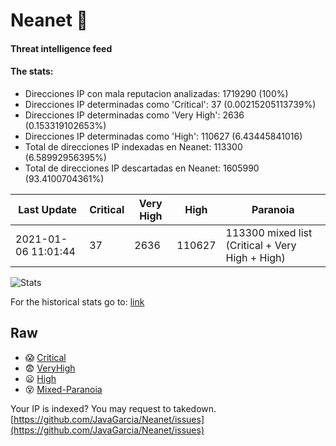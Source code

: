 # Neanet :hocho:
#### Threat intelligence feed
#### The stats:

- Direcciones IP con mala reputacion analizadas: 1719290 (100%)
- Direcciones IP determinadas como 'Critical':  37 (0.00215205113739%)
- Direcciones IP determinadas como 'Very High':  2636 (0.153319102653%)
- Direcciones IP determinadas como 'High':  110627 (6.43445841016)
- Total de direcciones IP indexadas en Neanet:  113300 (6.58992956395%)
- Total de direcciones IP descartadas en Neanet:  1605990 (93.4100704361%)

| Last Update | Critical | Very High | High | Paranoia |
| --- | --- | --- | --- | --- |
| 2021-01-06 11:01:44 | 37 | 2636 | 110627 | 113300 mixed list (Critical + Very High + High)|

![Stats](https://docs.google.com/spreadsheets/d/e/2PACX-1vSnaNMIXVabIpDJjufMlzH7poXnshF3mgd8Is1g9ytUEzVsP5my4Trn8f-xkoLLQ38xpL3HtmUexLo6/pubchart?oid=501124687&format=image)

For the historical stats go to: [link](/stats.csv)
## Raw
- :scream: [Critical](https://raw.githubusercontent.com/JavaGarcia/Neanet/master/blacklists/neanet_critical.txt)
- :fearful: [VeryHigh](https://raw.githubusercontent.com/JavaGarcia/Neanet/master/blacklists/neanet_veryHigh.txtt)
- :frowning: [High](https://raw.githubusercontent.com/JavaGarcia/Neanet/master/blacklists/neanet_high.txt)
- :dizzy_face: [Mixed-Paranoia](https://raw.githubusercontent.com/JavaGarcia/Neanet/master/blacklists/neanet_all.txt)


Your IP is indexed? You may request to takedown. [https://github.com/JavaGarcia/Neanet/issues](https://github.com/JavaGarcia/Neanet/issues)

































































































































































































































































































































































































































































































































































































































































































































































































































































































































































































































































































































































































































































































































































































































































































































































































































































































































































































































































































































































































































































































































































































































































































































































































































































































































































































































































































































































































































































































































































































































































































































































































































































































































































































































